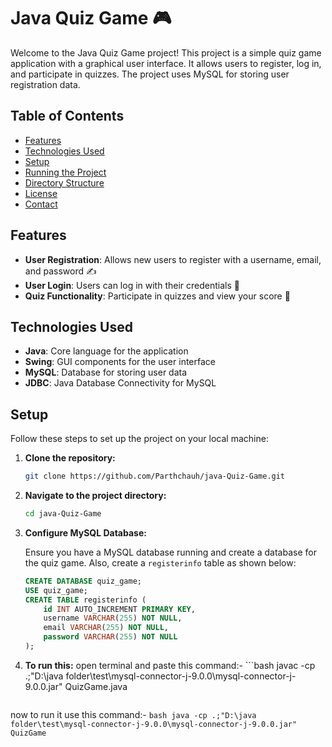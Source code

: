 # Java Quiz Game 🎮

Welcome to the Java Quiz Game project! This project is a simple quiz game application with a graphical user interface. It allows users to register, log in, and participate in quizzes. The project uses MySQL for storing user registration data.

## Table of Contents

- [Features](#features)
- [Technologies Used](#technologies-used)
- [Setup](#setup)
- [Running the Project](#running-the-project)
- [Directory Structure](#directory-structure)
- [License](#license)
- [Contact](#contact)

## Features

- **User Registration**: Allows new users to register with a username, email, and password ✍️
- **User Login**: Users can log in with their credentials 🔐
- **Quiz Functionality**: Participate in quizzes and view your score 🎉

## Technologies Used

- **Java**: Core language for the application
- **Swing**: GUI components for the user interface
- **MySQL**: Database for storing user data
- **JDBC**: Java Database Connectivity for MySQL

## Setup

Follow these steps to set up the project on your local machine:

1. **Clone the repository:**

    ```bash
    git clone https://github.com/Parthchauh/java-Quiz-Game.git
    ```

2. **Navigate to the project directory:**

    ```bash
    cd java-Quiz-Game
    ```

3. **Configure MySQL Database:**

   Ensure you have a MySQL database running and create a database for the quiz game. Also, create a `registerinfo` table as shown below:

   ```sql
   CREATE DATABASE quiz_game;
   USE quiz_game;
   CREATE TABLE registerinfo (
       id INT AUTO_INCREMENT PRIMARY KEY,
       username VARCHAR(255) NOT NULL,
       email VARCHAR(255) NOT NULL,
       password VARCHAR(255) NOT NULL
   );

4. **To run this:**
open terminal and paste this command:- ```bash
    javac -cp .;"D:\java folder\test\mysql-connector-j-9.0.0\mysql-connector-j-9.0.0.jar" QuizGame.java
    ```
now to run it use this command:- ```bash
    java -cp .;"D:\java folder\test\mysql-connector-j-9.0.0\mysql-connector-j-9.0.0.jar" QuizGame
    ```
